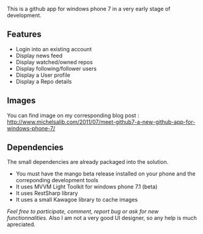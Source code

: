 This is a github app for windows phone 7 in a very early stage of development.

## Features
- Login into an existing account
- Display news feed
- Display watched/owned repos
- Display following/follower users
- Display a User profile
- Display a Repo details

## Images
You can find image on my corresponding blog post : http://www.michelsalib.com/2011/07/meet-github7-a-new-github-app-for-windows-phone-7/

## Dependencies
The small dependencies are already packaged into the solution.
- You must have the mango beta release installed on your phone and the correponding development tools
- It uses MVVM Light Toolkit for windows phone 7.1 (beta)
- It uses RestSharp library
- It uses a small Kawagoe library to cache images

*Feel free to participate, comment, report bug or ask for new functionnalities.* Also I am not a very good UI designer, so any help is much apreciated.